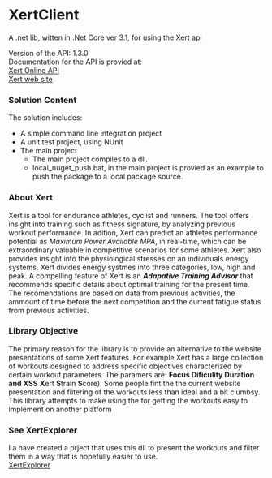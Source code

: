 # XertClient
A .net lib, witten in .Net Core ver 3.1, for using the Xert api

Version of the API: 1.3.0    
Documentation for the API is provied at:  
[Xert Online API](https://www.xertonline.com/API.html?fbclid=IwAR1sOg8XLDL44WyaeNVzbRA0V9JxfK879dBai3Y5KBCupw88HS1lXWC2xT0)  
[Xert web site](https://www.xertonline.com/)

### Solution Content
The solution includes:
- A simple command line integration project
- A unit test project, using NUnit 
- The main project  
  - The main project compiles to a dll. 
  - local_nuget_push.bat, in the main project is provied as an example to push the package to a local package source.

### About Xert
Xert is a tool for endurance athletes, cyclist and runners. The tool offers insight into training such as fitness signature, by analyzing previous workout performance. In adition, Xert can predict an athletes performance potential as *_Maximum Power Available MPA_*, in real-time, which can be extraordinary valuable in competitive scenarios for some athletes. Xert also provides insight into the physiological stresses on an individuals energy systems. Xert divides energy systmes into three categories, low, high and peak. A compelling feature of Xert is an **_Adapative Training Advisor_** that recommends specific details about optimal training for the present time. The recomendations are based on data from previous activities, the ammount of time before the next competition and the current fatigue status from previous activities.

### Library Objective
The primary reason for the library is to provide an alternative to the website presentations of some Xert features. For example Xert has a large collection of workouts designed
to address specific objectives characterized by certain workout parameters. The paramers are: **Focus Dificulity Duration and XSS** **X**ert **S**train **S**core). Some people fint the the current website presentation and filtering of the workouts less than ideal and a bit clumbsy. This library attempts to make using the for getting the workouts easy to implement on another platform

### See XertExplorer 
I a have created a prject that uses this dll to present the workouts and filter them in a way that is hopefully easier to use.   
[XertExplorer](https://github.com/ccuddohy/XertExplorer)


